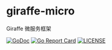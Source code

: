 # giraffe-micro
Giraffe 微服务框架

[![GoDoc](https://godoc.org/github.com/easyops-cn/giraffe-micro?status.svg)](https://godoc.org/github.com/easyops-cn/giraffe-micro)
[![Go Report Card](https://goreportcard.com/badge/github.com/easyops-cn/giraffe-micro)](https://goreportcard.com/report/github.com/easyops-cn/giraffe-micro)
[![LICENSE](https://img.shields.io/github/license/easyops-cn/giraffe-micro.svg)](https://github.com/easyops-cn/giraffe-micro/blob/master/LICENSE)
